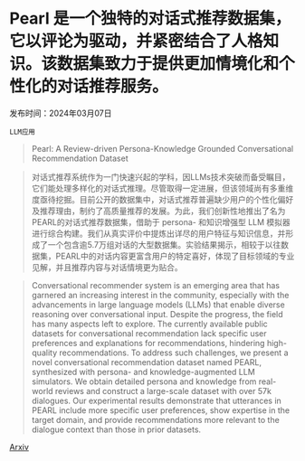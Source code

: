 # Pearl 是一个独特的对话式推荐数据集，它以评论为驱动，并紧密结合了人格知识。该数据集致力于提供更加情境化和个性化的对话推荐服务。

发布时间：2024年03月07日

`LLM应用`

> Pearl: A Review-driven Persona-Knowledge Grounded Conversational Recommendation Dataset

> 对话式推荐系统作为一门快速兴起的学科，因LLMs技术突破而备受瞩目，它们能处理多样化的对话式推理。尽管取得一定进展，但该领域尚有多重维度亟待挖掘。目前公开的数据集中，对话式推荐普遍缺少用户的个性化偏好及推荐理由，制约了高质量推荐的发展。为此，我们创新性地推出了名为PEARL的对话式推荐数据集，借助于 persona- 和知识增强型 LLM 模拟器进行综合构建。我们从真实评价中提炼出详尽的用户特征与知识信息，并形成了一个包含逾5.7万组对话的大型数据集。实验结果揭示，相较于以往数据集，PEARL中的对话内容更富含用户的特定喜好，体现了目标领域的专业见解，并且推荐内容与对话情境更为贴合。

> Conversational recommender system is an emerging area that has garnered an increasing interest in the community, especially with the advancements in large language models (LLMs) that enable diverse reasoning over conversational input. Despite the progress, the field has many aspects left to explore. The currently available public datasets for conversational recommendation lack specific user preferences and explanations for recommendations, hindering high-quality recommendations. To address such challenges, we present a novel conversational recommendation dataset named PEARL, synthesized with persona- and knowledge-augmented LLM simulators. We obtain detailed persona and knowledge from real-world reviews and construct a large-scale dataset with over 57k dialogues. Our experimental results demonstrate that utterances in PEARL include more specific user preferences, show expertise in the target domain, and provide recommendations more relevant to the dialogue context than those in prior datasets.

[Arxiv](https://arxiv.org/abs/2403.04460)